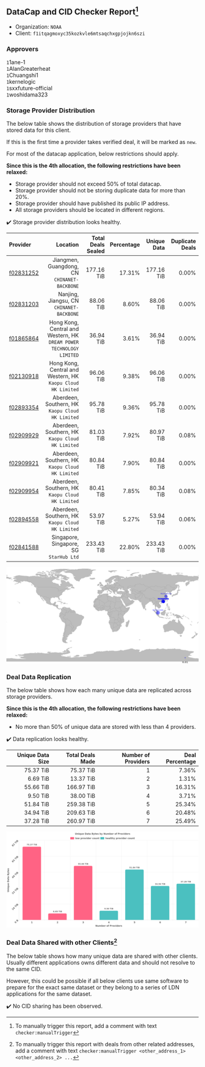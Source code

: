 ## DataCap and CID Checker Report[^1]
 - Organization: `NOAA`
 - Client: `f1itqagmoxyc35kozkvle6mtsaqchxgpjojkn6szi`
### Approvers
`1`1ane-1<br/>`1`AlanGreaterheat<br/>`1`Chuangshi1<br/>`1`kernelogic<br/>`1`sxxfuture-official<br/>`1`woshidama323


### Storage Provider Distribution
The below table shows the distribution of storage providers that have stored data for this client.

If this is the first time a provider takes verified deal, it will be marked as `new`.

For most of the datacap application, below restrictions should apply.

**Since this is the 4th allocation, the following restrictions have been relaxed:**
 - Storage provider should not exceed 50% of total datacap.
 - Storage provider should not be storing duplicate data for more than 20%.
 - Storage provider should have published its public IP address.
 - All storage providers should be located in different regions.

✔️ Storage provider distribution looks healthy.

| Provider                                              |                                                                Location | Total Deals Sealed | Percentage | Unique Data | Duplicate Deals |
| :---------------------------------------------------- | ----------------------------------------------------------------------: | -----------------: | ---------: | ----------: | --------------: |
| [f02831252](https://filfox.info/en/address/f02831252) |                         Jiangmen, Guangdong, CN<br/>`CHINANET-BACKBONE` |         177.16 TiB |     17.31% |  177.16 TiB |           0.00% |
| [f02831203](https://filfox.info/en/address/f02831203) |                            Nanjing, Jiangsu, CN<br/>`CHINANET-BACKBONE` |          88.06 TiB |      8.60% |   88.06 TiB |           0.00% |
| [f01865864](https://filfox.info/en/address/f01865864) | Hong Kong, Central and Western, HK<br/>`DREAM POWER TECHNOLOGY LIMITED` |          36.94 TiB |      3.61% |   36.94 TiB |           0.00% |
| [f02130918](https://filfox.info/en/address/f02130918) |         Hong Kong, Central and Western, HK<br/>`Kaopu Cloud HK Limited` |          96.06 TiB |      9.38% |   96.06 TiB |           0.00% |
| [f02893354](https://filfox.info/en/address/f02893354) |                     Aberdeen, Southern, HK<br/>`Kaopu Cloud HK Limited` |          95.78 TiB |      9.36% |   95.78 TiB |           0.00% |
| [f02909929](https://filfox.info/en/address/f02909929) |                     Aberdeen, Southern, HK<br/>`Kaopu Cloud HK Limited` |          81.03 TiB |      7.92% |   80.97 TiB |           0.08% |
| [f02909921](https://filfox.info/en/address/f02909921) |                     Aberdeen, Southern, HK<br/>`Kaopu Cloud HK Limited` |          80.84 TiB |      7.90% |   80.84 TiB |           0.00% |
| [f02909954](https://filfox.info/en/address/f02909954) |                     Aberdeen, Southern, HK<br/>`Kaopu Cloud HK Limited` |          80.41 TiB |      7.85% |   80.34 TiB |           0.08% |
| [f02894558](https://filfox.info/en/address/f02894558) |                     Aberdeen, Southern, HK<br/>`Kaopu Cloud HK Limited` |          53.97 TiB |      5.27% |   53.94 TiB |           0.06% |
| [f02841588](https://filfox.info/en/address/f02841588) |                              Singapore, Singapore, SG<br/>`StarHub Ltd` |         233.43 TiB |     22.80% |  233.43 TiB |           0.00% |

<img src="https://raw.githubusercontent.com/data-preservation-programs/filplus-checker-assets/main/filecoin-project/filecoin-plus-large-datasets/issues/2243/1705889126019.png"/>

### Deal Data Replication
The below table shows how each many unique data are replicated across storage providers.


**Since this is the 4th allocation, the following restrictions have been relaxed:**
- No more than 50% of unique data are stored with less than 4 providers.

✔️ Data replication looks healthy.

| Unique Data Size | Total Deals Made | Number of Providers | Deal Percentage |
| ---------------: | ---------------: | ------------------: | --------------: |
|        75.37 TiB |        75.37 TiB |                   1 |           7.36% |
|         6.69 TiB |        13.37 TiB |                   2 |           1.31% |
|        55.66 TiB |       166.97 TiB |                   3 |          16.31% |
|         9.50 TiB |        38.00 TiB |                   4 |           3.71% |
|        51.84 TiB |       259.38 TiB |                   5 |          25.34% |
|        34.94 TiB |       209.63 TiB |                   6 |          20.48% |
|        37.28 TiB |       260.97 TiB |                   7 |          25.49% |

<img src="https://raw.githubusercontent.com/data-preservation-programs/filplus-checker-assets/main/filecoin-project/filecoin-plus-large-datasets/issues/2243/1705889126640.png"/>

### Deal Data Shared with other Clients[^3]
The below table shows how many unique data are shared with other clients.
Usually different applications owns different data and should not resolve to the same CID.

However, this could be possible if all below clients use same software to prepare for the exact same dataset or they belong to a series of LDN applications for the same dataset.

✔️ No CID sharing has been observed.

[^1]: To manually trigger this report, add a comment with text `checker:manualTrigger`

[^2]: Deals from those addresses are combined into this report as they are specified with `checker:manualTrigger`

[^3]: To manually trigger this report with deals from other related addresses, add a comment with text `checker:manualTrigger <other_address_1> <other_address_2> ...`
